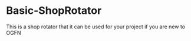 # Basic-ShopRotator
This is a shop rotator that it can be used for your project if you are new to OGFN
